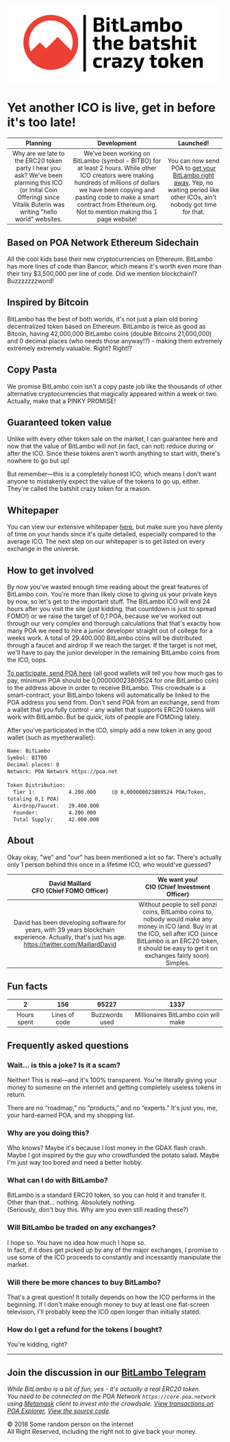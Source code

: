 ![GitHub Logo](BitLambo.png)

# Yet another ICO is live, get in before it's too late!

| Planning        | Development           | Launched!           |
| :-------------: |:-------------:|:-------------:|
| Why are we late to the ERC20 token party I hear you ask? We've been planning this ICO (or Inital Coin Offering) since Vitalik Buterin was writing "hello world" websites.      | We've been working on BitLambo (symbol - BITBO) for at least 2 hours. While other ICO creators were making hundreds of millions of dollars we have been copying and pasting code to make a smart contract from Ethereum.org. Not to mention making this 1 page website! | You can now send POA to [get your BitLambo right away](https://wizard.oracles.org/invest?addr=0x34f7690f15B4a3c466A86BAFcBD55250E15E9605&networkID=99). Yep, no waiting period like other ICOs, ain't nobody got time for that. |

## Based on POA Network Ethereum Sidechain

All the cool kids base their new cryptocurrencies on Ethereum. BitLambo has more lines of code than Bancor, which means it's worth even more than their tiny $3,500,000 per line of code. Did we mention blockchain!? Buzzzzzzzword!

## Inspired by Bitcoin

BitLambo has the best of both worlds, it's not just a plain old boring decentralized token based on Ethereum. BitLambo is twice as good as Bitcoin, having 42,000,000 BitLambo coins (double Bitcoins 21,000,000) and 0 decimal places (who needs those anyway!?) - making them extremely extremely extremely valuable. Right? Right!?

## Copy Pasta

We promise BitLambo coin isn't a copy paste job like the thousands of other alternative cryptocurrencies that magically appeared within a week or two. Actually, make that a PINKY PROMISE!

## Guaranteed token value

Unlike with every other token sale on the market, I can guarantee here and now that the value of BitLambo will not (in fact, can not) reduce during or after the ICO. Since these tokens aren't worth anything to start with, there's nowhere to go but up!

But remember—this is a completely honest ICO, which means I don't want anyone to mistakenly expect the value of the tokens to go up, either. They're called the batshit crazy token for a reason.

## Whitepaper

You can view our extensive whitepaper [here](#), but make sure you have plenty of time on your hands since it's quite detailed, especially compared to the average ICO. The next step on our whitepaper is to get listed on every exchange in the universe.

## How to get involved

By now you've wasted enough time reading about the great features of BitLambo coin. You're more than likely close to giving us your private keys by now, so let's get to the important stuff.
The BitLambo ICO will end 24 hours after you visit the site (just kidding, that countdown is just to spread FOMO!) or we raise the target of 0,1 POA, because we've worked out through our very complex and thorough calculations that that's exactly how many POA we need to hire a junior developer straight out of college for a weeks work. A total of 29.400.000 BitLambo coins will be distributed through a faucet and airdrop if we reach the target. If the target is not met, we'll have to pay the junior developer in the remaining BitLambo coins from the ICO, oops.

[To participate, send POA here](https://wizard.oracles.org/invest?addr=0x34f7690f15B4a3c466A86BAFcBD55250E15E9605&networkID=99) (all good wallets will tell you how much gas to pay, minimum POA should be 0,000000023809524 for one BitLambo coin) to the address above in order to receive BitLambo. This crowdsale is a smart-contract, your BitLambo tokens will automatically be linked to the POA address you send from. Don't send POA from an exchange, send from a wallet that you fully control - any wallet that supports ERC20 tokens will work with BitLambo. But be quick, lots of people are FOMOing lately.

After you've participated in the ICO, simply add a new token in any good wallet (such as myetherwallet):

```
Name: BitLambo
Symbol: BITBO
Decimal places: 0
Network: POA Network https://poa.net

Token Distribution:
  Tier 1:           4.200.000     (@ 0,000000023809524 POA/Token, totaling 0,1 POA)
  Airdrop/Faucet:   29.400.000
  Founder:          4.200.000
  Total Supply:     42.000.000
```

## About

Okay okay, "we" and "our" has been mentioned a lot so far. There's actually only 1 person behind this once in a lifetime ICO, who would've guessed?

| David Maillard <br>CFO (Chief FOMO Officer)         | We want you! <br>CIO (Chief Investment Officer)            |
| :-------------: |:-------------:|
| David has been developing software for years, with 39 years blockchain experience. Actually, that's just his age. https://twitter.com/MaillardDavid | Without people to sell ponzi coins, BitLambo coins to, nobody would make any money in ICO land. Buy in at the ICO, sell after ICO (since BitLambo is an ERC20 token, it should be easy to get it on exchanges fairly soon). Simples. |

## Fun facts

| 2         | 156            | 95227         | 1337      |
| :-------------: |:-------------:|:-------------:|:-------------:|
|Hours spent|Lines of code|Buzzwords used|Millionaires BitLambo coin will make|


## Frequently asked questions

### Wait… is this a joke? Is it a scam?

Neither! This is real—and it's 100% transparent. You're literally giving your money to someone on the internet and getting completely useless tokens in return.

There are no “roadmap,” no “products,” and no “experts.” It's just you, me, your hard-earned POA, and my shopping list.

### Why are you doing this?

Who knows? Maybe it's because I lost money in the GDAX flash crash. Maybe I got inspired by the guy who crowdfunded the potato salad. Maybe I'm just way too bored and need a better hobby.

### What can I do with BitLambo?

BitLambo is a standard ERC20 token, so you can hold it and transfer it.<br>
Other than that… nothing. Absolutely nothing.<br>
(Seriously, don't buy this. Why are you even still reading these?)

### Will BitLambo be traded on any exchanges?

I hope so. You have no idea how much I hope so.<br>
In fact, if it does get picked up by any of the major exchanges, I promise to use some of the ICO proceeds to constantly and incessantly manipulate the market.

### Will there be more chances to buy BitLambo?

That's a great question! It totally depends on how the ICO performs in the beginning. If I don't make enough money to buy at least one flat-screen television, I'll probably keep the ICO open longer than initially stated.

### How do I get a refund for the tokens I bought?

You're kidding, right?

---

## Join the discussion in our [BitLambo Telegram](https://t.me/joinchat/DqnU2RIxEDlVlxLdLFrn7g)

_While BitLambo is a bit of fun, yes - it's actually a real ERC20 token. <br>You need to be connected on the POA Network `https://core.poa.network` using [Metamask](https://metamask.io/) client to invest into the crowdsale. [View transactions on POA Explorer](https://poaexplorer.com/address/0x34f7690f15B4a3c466A86BAFcBD55250E15E9605), [View the source code](#)._

<!--[Telegram](https://www.google.com) / [WhatsApp](https://www.google.com) / [Bitcointalk](https://www.google.com) / Medium / Twitter-->

© 2018 Some random person on the internet<br>
All Right Reserved, including the right not to give back your money.
